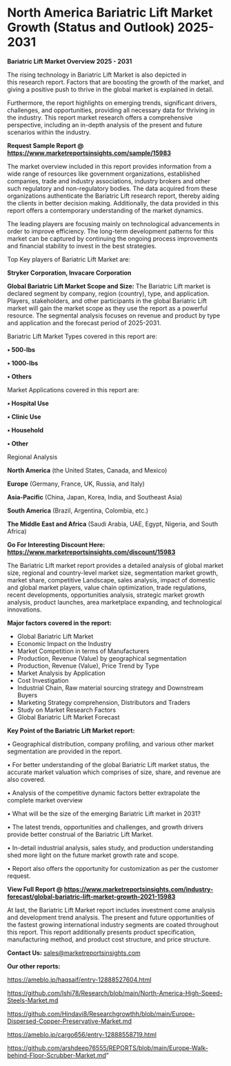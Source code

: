 # North America Bariatric Lift Market Growth (Status and Outlook) 2025-2031

<Strong> Bariatric Lift Market Overview 2025 - 2031</strong>

The rising technology in Bariatric Lift Market is also depicted in this research report. Factors that are boosting the growth of the market, and giving a positive push to thrive in the global market is explained in detail.

Furthermore, the report highlights on emerging trends, significant drivers, challenges, and opportunities, providing all necessary data for thriving in the industry. This report market research offers a comprehensive perspective, including an in-depth analysis of the present and future scenarios within the industry.

<strong>Request Sample Report @ <a href=https://www.marketreportsinsights.com/sample/15983>https://www.marketreportsinsights.com/sample/15983</a></strong>

The market overview included in this report provides information from a wide range of resources like government organizations, established companies, trade and industry associations, industry brokers and other such regulatory and non-regulatory bodies. The data acquired from these organizations authenticate the Bariatric Lift research report, thereby aiding the clients in better decision making. Additionally, the data provided in this report offers a contemporary understanding of the market dynamics.

The leading players are focusing mainly on technological advancements in order to improve efficiency. The long-term development patterns for this market can be captured by continuing the ongoing process improvements and financial stability to invest in the best strategies.

Top Key players of Bariatric Lift Market are:

<strong>Stryker Corporation, Invacare Corporation</strong>

<strong><b>Global Bariatric Lift Market Scope and Size:</b></strong>
The Bariatric Lift market is declared segment by company, region (country), type, and application. Players, stakeholders, and other participants in the global Bariatric Lift market will gain the market scope as they use the report as a powerful resource. The segmental analysis focuses on revenue and product by type and application and the forecast period of 2025-2031.

Bariatric Lift Market Types covered in this report are:

<strong>• 500-lbs

• 1000-lbs

• Others</strong>

Market Applications covered in this report are:

<strong>• Hospital Use

• Clinic Use

• Household

• Other</strong> 

Regional Analysis

<strong>North America</strong> (the United States, Canada, and Mexico)

<strong>Europe</strong> (Germany, France, UK, Russia, and Italy)

<strong>Asia-Pacific</strong> (China, Japan, Korea, India, and Southeast Asia)

<strong>South America</strong> (Brazil, Argentina, Colombia, etc.)

<strong>The Middle East and Africa</strong> (Saudi Arabia, UAE, Egypt, Nigeria, and South Africa)

<strong>Go For Interesting Discount Here: <a href=https://www.marketreportsinsights.com/discount/15983>https://www.marketreportsinsights.com/discount/15983</a></strong>

The Bariatric Lift market report provides a detailed analysis of global market size, regional and country-level market size, segmentation market growth, market share, competitive Landscape, sales analysis, impact of domestic and global market players, value chain optimization, trade regulations, recent developments, opportunities analysis, strategic market growth analysis, product launches, area marketplace expanding, and technological innovations.

<strong><b>Major factors covered in the report:</b></strong>
<ul>
  <li>Global Bariatric Lift Market </li>
  <li>Economic Impact on the Industry</li>
  <li>Market Competition in terms of Manufacturers</li>
  <li>Production, Revenue (Value) by geographical segmentation</li>
  <li>Production, Revenue (Value), Price Trend by Type</li>
  <li>Market Analysis by Application</li>
  <li>Cost Investigation</li>
  <li>Industrial Chain, Raw material sourcing strategy and Downstream Buyers</li>
  <li>Marketing Strategy comprehension, Distributors and Traders</li>
  <li>Study on Market Research Factors</li>
  <li>Global Bariatric Lift Market Forecast</li>
</ul>

<strong><b>Key Point of the Bariatric Lift Market report:</b></strong>

• Geographical distribution, company profiling, and various other market segmentation are provided in the report.

• For better understanding of the global Bariatric Lift market status, the accurate market valuation which comprises of size, share, and revenue are also covered.

• Analysis of the competitive dynamic factors better extrapolate the complete market overview

• What will be the size of the emerging Bariatric Lift market in 2031?

• The latest trends, opportunities and challenges, and growth drivers provide better construal of the Bariatric Lift Market.

• In-detail industrial analysis, sales study, and production understanding shed more light on the future market growth rate and scope.

• Report also offers the opportunity for customization as per the customer request.

<strong><b>View Full Report @ <a href=https://www.marketreportsinsights.com/industry-forecast/global-bariatric-lift-market-growth-2021-15983>https://www.marketreportsinsights.com/industry-forecast/global-bariatric-lift-market-growth-2021-15983</a></b></strong>


At last, the Bariatric Lift Market report includes investment come analysis and development trend analysis. The present and future opportunities of the fastest growing international industry segments are coated throughout this report. This report additionally presents product specification, manufacturing method, and product cost structure, and price structure.

<strong>Contact Us:</strong>
sales@marketreportsinsights.com

<strong>Our other reports:</strong>

<a href=https://ameblo.jp/haqsaif/entry-12888527604.html>https://ameblo.jp/haqsaif/entry-12888527604.html</a>

<a href=https://github.com/Ishi78/Research/blob/main/North-America-High-Speed-Steels-Market.md>https://github.com/Ishi78/Research/blob/main/North-America-High-Speed-Steels-Market.md</a>

<a href=https://github.com/Hindavi8/Researchgrowthh/blob/main/Europe-Dispersed-Copper-Preservative-Market.md>https://github.com/Hindavi8/Researchgrowthh/blob/main/Europe-Dispersed-Copper-Preservative-Market.md</a>

<a href=https://ameblo.jp/cargo656/entry-12888558719.html>https://ameblo.jp/cargo656/entry-12888558719.html</a>

<a href=https://github.com/arshdeep76555/REPORTS/blob/main/Europe-Walk-behind-Floor-Scrubber-Market.md>https://github.com/arshdeep76555/REPORTS/blob/main/Europe-Walk-behind-Floor-Scrubber-Market.md</a>"
